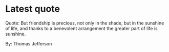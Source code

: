 # Latest quote 

Quote: But friendship is precious, not only in the shade, but in the sunshine of life, and thanks to a benevolent arrangement the greater part of life is sunshine. 

By: Thomas Jefferson